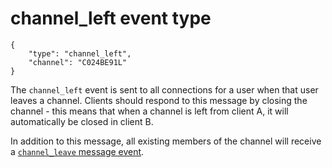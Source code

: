 # channel_left event type

	{
		"type": "channel_left",
		"channel": "C024BE91L"
	}

The `channel_left` event is sent to all connections for a user when that user
leaves a channel. Clients should respond to this message by closing the
channel - this means that when a channel is left from client A, it will
automatically be closed in client B.

In addition to this message, all existing members of the channel will receive a
[`channel_leave` message event](/events/message/channel_leave).
